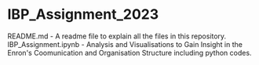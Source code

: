 # IBP_Assignment_2023
README.md - A readme file to explain all the files in this repository.
IBP_Assignment.ipynb - Analysis and Visualisations to Gain Insight in the Enron's Coomunication and Organisation Structure including python codes.
